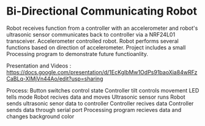 # Bi-Directional Communicating Robot 
Robot receives function from a controller with an accelerometer and robot's ultrasonic sensor communicates back to controller via a NRF24L01 transceiver. Accelerometer controlled robot. Robot performs several functions based on direction of accelerometer. Project includes a small Processing program to demonstrate future functioanlity.   

Presentation and Videos : https://docs.google.com/presentation/d/1EcKglbMw1OdPs91baoXia84wRFzCaBLq-XIMjVn44Ao/edit?usp=sharing

Process: 
  Button switches control state
  Controller tilt controls movement
  LED tells mode
  Robot recives data and moves
  Ultrasonic sensor runs
  Robot sends ultrasonic senor data to controller
  Controller recives data
  Controller sends data through serial port
  Processing program recieves data and changes background color 


